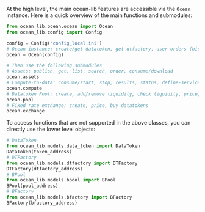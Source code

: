 At the high level, the main ocean-lib features are accessible via the `Ocean` instance. Here is a 
quick overview of the main functions and submodules: 
```python
from ocean_lib.ocean.ocean import Ocean
from ocean_lib.config import Config

config = Config('config_local.ini')
# Ocean instance: create/get datatoken, get dtfactory, user orders (history)
ocean = Ocean(config)

# Then use the following submodules
# Assets: publish, get, list, search, order, consume/download
ocean.assets
# Compute-to-data: consume/start, stop, results, status, define-service
ocean.compute
# Datatoken Pool: create, add/remove liquidity, check liquidity, price, buy datatokens
ocean.pool
# Fixed rate exchange: create, price, buy datatokens  
ocean.exchange

```

To access functions that are not supported in the above classes, you can directly use the lower 
level objects:
```python
# DataToken
from ocean_lib.models.data_token import DataToken
DataToken(token_address)
# DTFactory
from ocean_lib.models.dtfactory import DTFactory
DTFactory(dtfactory_address)
# BPool
from ocean_lib.models.bpool import BPool
BPool(pool_address)
# BFactory
from ocean_lib.models.bfactory import BFactory
BFactory(bfactory_address)


```


